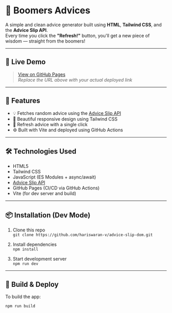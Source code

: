 # 🧠 Boomers Advices

A simple and clean advice generator built using **HTML**, **Tailwind CSS**, and the **Advice Slip API**.  
Every time you click the **"Refresh!"** button, you'll get a new piece of wisdom — straight from the boomers!

---

## 🔗 Live Demo

> [View on GitHub Pages](https://your-hariswaran-v.github.io/advice-slip-dom/)  
> _Replace the URL above with your actual deployed link_

---

## 🚀 Features

- 💡 Fetches random advice using the [Advice Slip API](https://api.adviceslip.com/)
- 🎨 Beautiful responsive design using Tailwind CSS
- 🔁 Refresh advice with a single click
- ⚙️ Built with Vite and deployed using GitHub Actions

---

## 🛠️ Technologies Used

- HTML5
- Tailwind CSS
- JavaScript (ES Modules + async/await)
- [Advice Slip API](https://api.adviceslip.com/)
- GitHub Pages (CI/CD via GitHub Actions)
- Vite (for dev server and build)

---

## 📦 Installation (Dev Mode)

1. Clone this repo  
   `git clone https://github.com/hariswaran-v/advice-slip-dom.git`

2. Install dependencies  
   `npm install`

3. Start development server  
   `npm run dev`

---

## 🚀 Build & Deploy

To build the app:

```bash
npm run build
```
